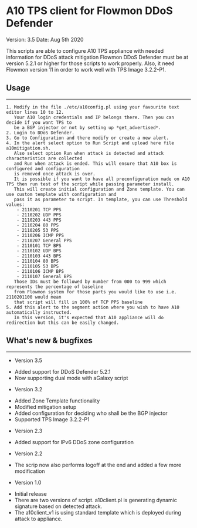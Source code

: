 # A10 TPS client for Flowmon DDoS Defender

Version: 3.5
Date: Aug 5th 2020

This scripts are able to configure A10 TPS appliance with needed information for DDoS attack mitigation
Flowmon DDoS Defender must be at version 5.2.1 or higher for those scripts to work properly.
Also, it need Flowmon version 11 in order to work well with TPS Image 3.2.2-P1.

## Usage
------------
    1. Modify in the file ./etc/a10config.pl using your favourite text editor lines 10 to 12.
       Your A10 login credentials and IP belongs there. Then you can decide if you want TPS to
       be a BGP injector or not by setting up *get_advertised*.
    2. Login to DDoS Defender.
    3. Go to Configuration and there modify or create a new alert.
    4. In the alert select option to Run Script and upload here file a10mitigation.sh.
       Also select option Run when attack is detected and attack characteristics are collected
       and Run when attack is ended. This will ensure that A10 box is configured and configuration
       is removed once attack is over.
       It is possible if you want to have all preconfiguration made on A10 TPS then run test of the script while passing parameter install.
       This will create initial configuration and Zone template. You can use custom template with configuration and
       pass it as parameter to script. In template, you can use Threshold values: 
        - 2110201 TCP PPS
        - 2110202 UDP PPS
        - 2110203 443 PPS
        - 2110204 80 PPS
        - 2110205 53 PPS
        - 2110206 ICMP PPS
        - 2110207 General PPS
        - 2110101 TCP BPS
        - 2110102 UDP BPS
        - 2110103 443 BPS
        - 2110104 80 BPS
        - 2110105 53 BPS
        - 2110106 ICMP BPS
        - 2110107 General BPS
       Those IDs must be followed by number from 000 to 999 which represents the percentage of baseline
       from Flowmon system for those parts you would like to use i.e. 2110201100 would mean
       that script will fill in 100% of TCP PPS baseline
    5. Add this alert to the segment action where you wish to have A10 automatically instructed.
       In this version, it's expected that A10 appliance will do redirection but this can be easily changed.
    
## What's new & bugfixes
---------------------
* Version 3.5
- Added support for DDoS Defender 5.2.1
- Now supporting dual mode with aGalaxy script

* Version 3.2
- Added Zone Template functionality
- Modified mitigation setup
- Added configuration for deciding who shall be the BGP injector
- Supported TPS Image 3.2.2-P1

* Version 2.3
- Added support for IPv6 DDoS zone configuration

* Version 2.2
- The scrip now also performs logoff at the end and added a few more modification 
  
* Version 1.0
- Initial release
- There are two versions of script. a10client.pl is generating dynamic signature based on detected attack. 
- The a10client_v1 is using standard template which is deployed during attack to appliance. 